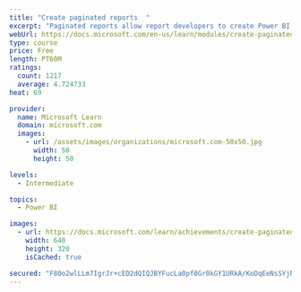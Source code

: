 ```yaml
---
title: "Create paginated reports  "
excerpt: "Paginated reports allow report developers to create Power BI artifacts that have tightly controlled rendering requirements. Paginated reports are ideal for creating sales invoices, receipts, purchase orders, and tabular data. This module will teach you how to create reports, add parameters, and work with tables and charts in paginated reports."
webUrl: https://docs.microsoft.com/en-us/learn/modules/create-paginated-reports-power-bi/
type: course
price: Free
length: PT60M
ratings:
  count: 1217
  average: 4.724733
heat: 69

provider:
  name: Microsoft Learn
  domain: microsoft.com
  images:
    - url: /assets/images/organizations/microsoft.com-50x50.jpg
      width: 50
      height: 50

levels:
  - Intermediate

topics:
  - Power BI

images:
  - url: https://docs.microsoft.com/learn/achievements/create-paginated-reports-power-bi-social.png
    width: 640
    height: 320
    isCached: true

secured: "F80o2wlLLm7IgrJr+cED2dQIQJBYFucLa0pf0Gr0kGY1URkA/KoDqEeNsSYjN32GB7ZRGznZ/WTGDfm+r20grEc+H4vGUpnlLoImWzUVqFvW7bmG7iMD8oC2eYqzhFCEQwBQ9GLEysIteFe9Cyd9kX9OyCP8h36Ex3NP/5zEHYmIuHV5NdE9ZFipzSVC0WInGnnkefuNCc6OW+TIKHaG2ZPHorRTfbysCNqta8ycSrw9ef5GT8uYn9bTp1fzaW3vr+DINYY7EWFzm9yf0lUCnjehsiKA1dZr7JdcWUzidKLpz8+GMlP5H6nmxeSxFC3r4v0sx94we3sS+qLmXGhnANlIOK+I870IpPLGIUYYWV+gKeYAxFVN650fDvN5chdt+2lSjiVMXOyuZJtJKX8EYh9SCwIfKNk9A05dp48bidA=;h88wE+sWQwAcIXo8qu1mYw=="
---
```


